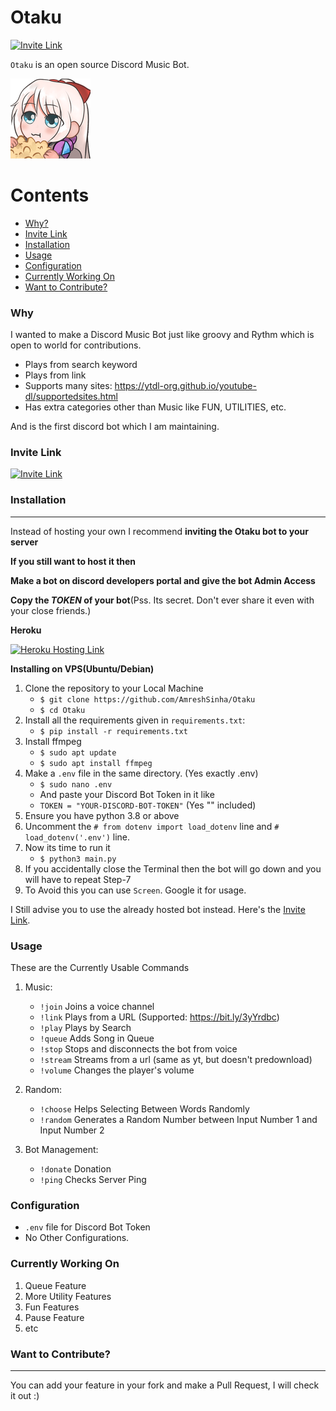 # Otaku

[![Invite Link](https://img.shields.io/badge/Discord-7289DA?style=for-the-badge&logo=discord&logoColor=white)](https://discord.com/oauth2/authorize?client_id=865261390578188308&permissions=2214068033&scope=bot)

`Otaku` is an open source Discord Music Bot.

![Otaku GIF Demo](img/Otaku.png)

Contents
========

 * [Why?](#why)
 * [Invite Link](#invite-link)
 * [Installation](#installation)
 * [Usage](#usage)
 * [Configuration](#configuration)
 * [Currently Working On](#working-on)
 * [Want to Contribute?](#want-to-contribute)

### Why

I wanted to make a Discord Music Bot just like groovy and Rythm which is open to world for contributions.

+ Plays from search keyword
+ Plays from link
+ Supports many sites: https://ytdl-org.github.io/youtube-dl/supportedsites.html
+ Has extra categories other than Music like FUN, UTILITIES, etc.

And is the first discord bot which I am maintaining.

### Invite Link

[![Invite Link](https://img.shields.io/badge/Discord-7289DA?style=for-the-badge&logo=discord&logoColor=white)](https://discord.com/oauth2/authorize?client_id=865261390578188308&permissions=2214068033&scope=bot)

### Installation
---

Instead of hosting your own I recommend **inviting the Otaku bot to your server**

**If you still want to host it then**

**Make a bot on discord developers portal and give the bot Admin Access**

**Copy the _TOKEN_ of your bot**(Pss. Its secret. Don't ever share it even with your close friends.)

**Heroku**

[![Heroku Hosting Link](https://img.shields.io/badge/Heroku-430098?style=for-the-badge&logo=heroku&logoColor=white)](https://apsweb.design/)

**Installing on VPS(Ubuntu/Debian)**

1. Clone the repository to your Local Machine
    + `$ git clone https://github.com/AmreshSinha/Otaku`
    + `$ cd Otaku`
2. Install all the requirements given in `requirements.txt`:
    + `$ pip install -r requirements.txt`
3. Install ffmpeg
    + `$ sudo apt update`
    + `$ sudo apt install ffmpeg`
5. Make a `.env` file in the same directory. (Yes exactly .env)
    + `$ sudo nano .env`
    + And paste your Discord Bot Token in it like
    + `TOKEN = "YOUR-DISCORD-BOT-TOKEN"` (Yes "" included)
6. Ensure you have python 3.8 or above
7. Uncomment the `# from dotenv import load_dotenv` line and `# load_dotenv('.env')` line.
8. Now its time to run it
    + `$ python3 main.py`
9. If you accidentally close the Terminal then the bot will go down and you will have to repeat Step-7
9. To Avoid this you can use `Screen`. Google it for usage.

I Still advise you to use the already hosted bot instead. Here's the [Invite Link](#invite-link).

### Usage

These are the Currently Usable Commands

1. Music:
    + `!join`   Joins a voice channel
    + `!link`   Plays from a URL (Supported: https://bit.ly/3yYrdbc)
    + `!play`   Plays by Search
    + `!queue`  Adds Song in Queue
    + `!stop`   Stops and disconnects the bot from voice
    + `!stream` Streams from a url (same as yt, but doesn't predownload)
    + `!volume` Changes the player's volume
    
2. Random:
    + `!choose` Helps Selecting Between Words Randomly
    + `!random` Generates a Random Number between Input Number 1 and Input Number 2

3. Bot Management:
    + `!donate` Donation
    + `!ping`   Checks Server Ping
    
### Configuration

+ `.env` file for Discord Bot Token
+ No Other Configurations.

### Currently Working On

1. Queue Feature
2. More Utility Features
3. Fun Features
4. Pause Feature
5. etc

### Want to Contribute?
---

You can add your feature in your fork and make a Pull Request, I will check it out :)
